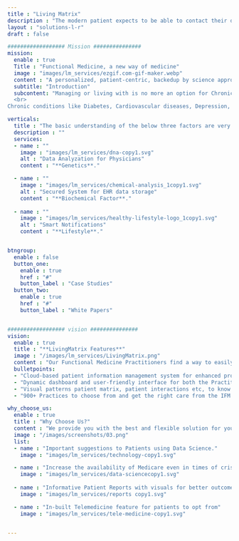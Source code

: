 ```yaml
---
title : "Living Matrix"
description : "The modern patient expects to be able to contact their doctor 24/7 a day and clinicians can now use telemedicine to monetize remote assistance."
layout : "solutions-l-r"
draft : false

################## Mission ###############
mission:
  enable : true
  Title : "Functional Medicine, a new way of medicine"
  image : "images/lm_services/ezgif.com-gif-maker.webp" 
  content : "A personalized, patient-centric, backedup by science approach to health that helps the Practitioners to treat patients for the root cause and not only the symptoms of a disease to achieve optimal health."
  subtitle: "Introduction"
  subcontent: "Managing or living with is no more an option for Chronic Health Conditions. Taking the Functional Medicine way to treat not only the symptoms but also the underlying root cause of the illness. Unlike the traditional medicine, functional medicine Practitioners find it more reliable and can relate to more real-time problems their patients are facing in their day to day life with their chronic illness. 
  <br>
Chronic conditions like Diabetes, Cardiovascular diseases, Depression, and many more can be suppressed for sometime but cannot be eliminated from your life. All that a doctor can say is You have to live with it. But not anymore."

verticals:
  title : "The basic understanding of the below three factors are very essential in Functional Medicine"
  description : ""
  services:
  - name : ""
    image : "images/lm_services/dna-copy1.svg"  
    alt : "Data Analyzation for Physicians"
    content : "**Genetics**."

  - name : ""
    image : "images/lm_services/chemical-analysis_1copy1.svg"  
    alt : "Secured System for EHR data storage"
    content : "**Biochemical Factor**."
    
  - name : ""
    image : "images/lm_services/healthy-lifestyle-logo_1copy1.svg"  
    alt : "Smart Notifications"
    content : "**Lifestyle**."


btngroup:
  enable : false
  button_one:
    enable : true
    href : "#"
    button_label : "Case Studies"
  button_two:
    enable : true
    href : "#"
    button_label : "White Papers"


################## vision ###############
vision:
  enable : true
  title : "**LivingMatrix Features**"
  image : "/images/lm_services/LivingMatrix.png"  
  content : "Our Functional Medicine Practitioners find a way to easily carry on with your life without feeling like a patient and the need to extensive care. A very few changes in your lifestyle and daily habits can be the all round solution for many illnesses."
  bulletpoints:
  - "Cloud-based patient information management system for enhanced process and for better patient care"
  - "Dynamic dashboard and user-friendly interface for both the Practitioners & Patients."
  - "Visual patterns patient matrix, patient interactions etc, to know the current health status of the patient."
  - "900+ Practices to choose from and get the right care from the IFM certified Practitioners.."

why_choose_us:
  enable : true
  title : "Why Choose Us?"
  content : "We provide you with the best and flexible solution for your software ideas!"
  image : "/images/screenshots/03.png" 
  list:
  - name : "Important suggestions to Patients using Data Science."
    image : "images/lm_services/technology-copy1.svg"  

  - name : "Increase the availability of Medicare even in times of crisis."
    image : "images/lm_services/data-sciencecopy1.svg"  
      
  - name : "Informative Patient Reports with visuals for better outcome."
    image : "images/lm_services/reports copy1.svg"

  - name : "In-built Telemedicine feature for patients to opt from"
    image : "images/lm_services/tele-medicine-copy1.svg"  


---
```

